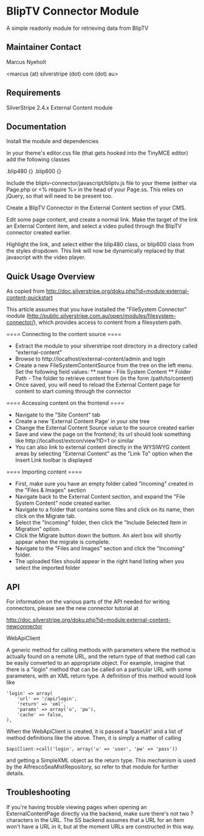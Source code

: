 # BlipTV Connector  Module

A simple readonly module for retrieving data from BlipTV

## Maintainer Contact

Marcus Nyeholt

<marcus (at) silverstripe (dot) com (dot) au>

## Requirements

SilverStripe 2.4.x
External Content module

## Documentation

Install the module and dependencies

In your theme's editor.css file (that gets hooked into the TinyMCE editor) add
the following classes

.blip480 {}
.blip600 {}

Include the bliptv-connector/javascript/bliptv.js file to your theme (either 
via Page.php or <% require %> in the head of your Page.ss. This relies on
jQuery, so that will need to be present too. 

Create a BlipTV Connector in the External Content section of your CMS. 

Edit some page content, and create a normal link. Make the target of the link
an External Content item, and select a video pulled through the BlipTV 
connector created earlier. 

Highlight the link, and select either the blip480 class, or blip600 class from
the styles dropdown. This link will now be dynamically replaced by that
javascript with the video player. 

Quick Usage Overview
-----------------------------------------------

As copied from http://doc.silverstripe.org/doku.php?id=module:external-content-quickstart

This article assumes that you have installed the "FileSystem Connector" module (http://public.silverstripe.com.au/open/modules/filesystem-connector/), which provides access to content from a filesystem path. 

==== Connecting to the content source ====
  * Extract the module to your silverstripe root directory in a directory called "external-content" 
  * Browse to http://localhost/external-content/admin and login
  * Create a new FileSystemContentSource from the tree on the left menu. Set the 
following field values:
  ** name - File System Content
  ** Folder Path - The folder to retrieve content from (in the form /path/to/content)
  * Once saved, you will need to reload the External Content page for content to 
start coming through the connector

==== Accessing content on the frontend ====

  * Navigate to the "Site Content" tab
  * Create a new 'External Content Page' in your site tree
  * Change the External Content Source value to the source created earlier
  * Save and view the page on the frontend; its url should look something like http://localhost/extcon/view?ID=1 or similar
  * You can also link to external content directly in the WYSIWYG content areas by selecting "External Content" as the "Link To" option when the Insert Link toolbar is displayed

==== Importing content ==== 

  * First, make sure you have an empty folder called "Incoming" created in the "Files & Images" section
  * Navigate back to the External Content section, and expand the "File System Content" node created earlier. 
  * Navigate to a folder that contains some files and click on its name, then click on the Migrate tab.
  * Select the "Incoming" folder, then click the "Include Selected Item in Migration" option.
  * Click the Migrate button down the bottom. An alert box will shortly appear when the migrate is complete. 
  * Navigate to the "Files and Images" section and click the "Incoming" folder. 
  * The uploaded files should appear in the right hand listing when you select the imported folder

API
-----------------------------------------------

For information on the various parts of the API needed for writing connectors, 
please see the new connector tutorial at 

http://doc.silverstripe.org/doku.php?id=module:external-content-newconnector

WebApiClient

A generic method for calling methods with parameters where the 
method is actually found on a remote URL, and the return type of that method
call can be easily converted to an appropriate object. For example, imagine that
there is a "login" method that can be called on a particular URL with some 
parameters, with an XML return type. A definition of this method would look like

	'login' => array(
		'url' => '/api/login',
		'return' => 'xml',
		'params' => array('u', 'pw'),
		'cache' => false,
	),

When the WebApiClient is created, it is passed a 'baseUrl' and a list of method
definitions like the above. Then, it is simply a matter of calling

	$apiClient->call('login', array('u' => 'user', 'pw' => 'pass'))

and getting a SimpleXML object as the return type. This mechanism is used by
the AlfrescoSeaMistRepository, so refer to that module for further details. 


Troubleshooting
-----------------------------------------------

If you're having trouble viewing pages when opening an ExternalContentPage
directly via the backend, make sure there's not two ? characters in the URL. The
SS backend assumes that a URL for an item won't have a URL in it, but at the 
moment URLs are constructed in this way. 
